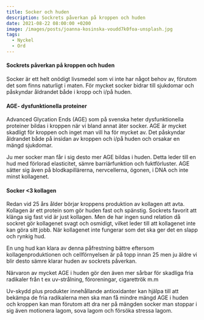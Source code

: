 ```yaml
---
title: Socker och huden
description: Sockrets påverkan på kroppen och huden
date: 2021-08-22 08:00:00 +0200
image: /images/posts/joanna-kosinska-voudd7k0foa-unsplash.jpg
tags:
  - Nyckel
  - Ord
---
```

#### Sockrets påverkan på kroppen och huden

Socker är ett helt onödigt livsmedel som vi inte har något behov av, förutom det som finns naturligt i maten. För mycket socker bidrar till sjukdomar och påskyndar åldrandet både i kropp och i/på huden.

#### AGE- dysfunktionella proteiner

Advanced Glycation Ends (AGE) som på svenska heter dysfunktionella proteiner bildas i kroppen när vi bland annat äter socker. AGE är mycket skadligt för kroppen och inget man vill ha för mycket av. Det påskyndar åldrandet både på insidan av kroppen och i/på huden och orsakar en mängd sjukdomar.

Ju mer socker man får i sig desto mer AGE bildas i huden. Detta leder till en hud med förlorad elasticitet, sämre barriärfunktion och fuktförluster. AGE sätter sig även på blodkapillärerna, nervcellerna, ögonen, i DNA och inte minst kollagenet.

#### Socker &lt;3 kollagen

Redan vid 25 års ålder börjar kroppens produktion av kollagen att avta. Kollagen är ett protein som gör huden fast och spänstig. Sockrets favorit att klänga sig fast vid är just kollagen. Men de har ingen sund relation då sockret gör kollagenet svagt och osmidigt, vilket leder till att kollagenet inte kan göra sitt jobb. När kollagenet inte fungerar som det ska ger det en slapp och rynkig hud.

En ung hud kan klara av denna påfrestning bättre eftersom kollagenproduktionen och cellförnyelsen är på topp innan 25 men ju äldre vi blir desto sämre klarar huden av sockrets påverkan.

Närvaron av mycket AGE i huden gör den även mer sårbar för skadliga fria radikaler från t ex uv-strålning, föroreningar, cigarettrök m.m

Uv-skydd plus produkter innehållande antioxidanter kan hjälpa till att bekämpa de fria radikalerna men ska man få mindre mängd AGE i huden och kroppen kan man förutom att dra ner på mängden socker man stoppar i sig även motionera lagom, sova lagom och försöka stressa lagom.